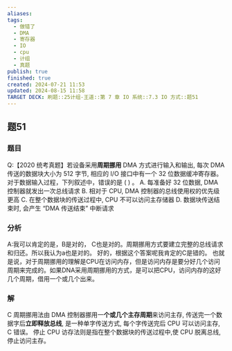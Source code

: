 ```yaml
---
aliases: 
tags:
  - 做错了
  - DMA
  - 寄存器
  - IO
  - cpu
  - 计组
  - 真题
publish: true
finished: true
created: 2024-07-21 11:53
updated: 2024-08-15 11:58
TARGET DECK: 刷题::25计组-王道::第 7 章 IO 系统::7.3 IO 方式::题51
---
```


## 题51
### 题目
Q:【2020 统考真题】若设备采用**周期挪用** DMA 方式进行输入和输出, 每次 DMA 传送的数据块大小为 512 字节, 相应的 I/O 接口中有一个 32 位数据缓冲寄存器。对于数据输入过程，下列叙述中，错误的是 ( ) 。
A. 每准备好 32 位数据, DMA 控制器就发出一次总线请求
B. 相对于 CPU, DMA 控制器的总线使用权的优先级更高
C. 在整个数据块的传送过程中, CPU 不可以访问主存储器
D. 数据块传送结束时, 会产生 “DMA 传送结束” 中断请求
### 分析
A:我可以肯定的是，B是对的， C也是对的。周期挪用方式要建立完整的总线请求和归还。所以我认为a也是对的。
好的，根据这个答案呢我肯定的C是错的。
也就是说，对于周期挪用的理解是CPU在访问内存，但是访问内存是要分好几个访问周期来完成的。如果DNA采用周期挪用的方式，是可以把CPU，访问内存的这好几个周期，借用一个或几个出来。
### 解
C
周期挪用法由 DMA 控制器挪用一**个或几个主存周期**来访问主存, 传送完一个数据字后**立即释放总线**, 是一种单字传送方式, 每个字传送完后 CPU 可以访问主存, C 错误。
停止 CPU 访存法则是指在整个数据块的传送过程中,使 CPU 脱离总线,停止访问主存。
<!--ID: 1723725340926-->
